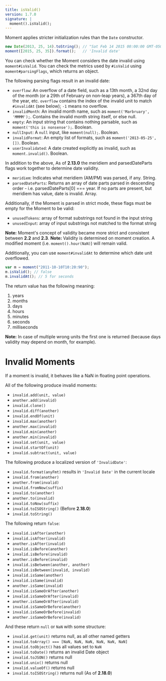 ```yaml
---
title: isValid()
version: 1.7.0
signature: |
  moment().isValid();
---
```



Moment applies stricter initialization rules than the `Date` constructor.

```js
new Date(2013, 25, 14).toString(); // "Sat Feb 14 2015 00:00:00 GMT-0500 (EST)"
moment([2015, 25, 35]).format();   // 'Invalid date'
```

You can check whether the Moment considers the date invalid using `moment#isValid`. You can check the metrics used by `#isValid` using `moment#parsingFlags`, which returns an object.

The following parsing flags result in an invalid date:

 * `overflow`: An overflow of a date field, such as a 13th month, a 32nd day of the month (or a 29th of February on non-leap years), a 367th day of the year, etc. `overflow` contains the index of the invalid unit to match `#invalidAt` (see below); `-1` means no overflow.
 * `invalidMonth`: An invalid month name, such as ```moment('Marbruary', 'MMMM');```. Contains the invalid month string itself, or else null.
 * `empty`: An input string that contains nothing parsable, such as `moment('this is nonsense');`. Boolean.
 * `nullInput`: A `null` input, like `moment(null);`. Boolean.
 * `invalidFormat`: An empty list of formats, such as `moment('2013-05-25', [])`. Boolean.
 * `userInvalidated`: A date created explicitly as invalid, such as `moment.invalid()`. Boolean.

 In addition to the above, As of **2.13.0** the meridiem and parsedDateParts flags work together to determine date validity.
 * `meridiem`: Indicates what meridiem (AM/PM) was parsed, if any. String.
 * `parsedDateParts`: Returns an array of date parts parsed in descending order - i.e. parsedDateParts[0] === year. If no parts are present, but meridiem has value, date is invalid. Array.

Additionally, if the Moment is parsed in strict mode, these flags must be empty for the Moment to be valid:

 * `unusedTokens`: array of format substrings not found in the input string
 * `unusedInput`: array of input substrings not matched to the format string

**Note:** Moment's concept of validity became more strict and consistent between **2.2** and **2.3**.
**Note:** Validity is determined on moment creation. A modified moment (i.e. `moment().hour(NaN)`) will remain valid.

Additionally, you can use `moment#invalidAt` to determine which date unit overflowed.

```javascript
var m = moment("2011-10-10T10:20:90");
m.isValid(); // false
m.invalidAt(); // 5 for seconds
```

The return value has the following meaning:

<ol>
  <li>years</li>
  <li>months</li>
  <li>days</li>
  <li>hours</li>
  <li>minutes</li>
  <li>seconds</li>
  <li>milliseconds</li>
</ol>

**Note:** In case of multiple wrong units the first one is returned (because
days validity may depend on month, for example).

Invalid Moments
===============

If a moment is invalid, it behaves like a NaN in floating point operations.

All of the following produce invalid moments:
* `invalid.add(unit, value)`
* `another.add(invalid)`
* `invalid.clone()`
* `invalid.diff(another)`
* `invalid.endOf(unit)`
* `invalid.max(another)`
* `another.max(invalid)`
* `invalid.min(another)`
* `another.min(invalid)`
* `invalid.set(unit, value)`
* `invalid.startOf(unit)`
* `invalid.subtract(unit, value)`

The following produce a localized version of `'InvalidDate'`:
* `invalid.format(anyFmt)` results in `'Invalid Date'` in the current locale
* `invalid.from(another)`
* `another.from(invalid)`
* `invalid.fromNow(suffix)`
* `invalid.to(another)`
* `another.to(invalid)`
* `invalid.toNow(suffix)`
* `invalid.toISOString()` (Before **2.18.0**)
* `invalid.toString()`

The following return `false`:
* `invalid.isAfter(another)`
* `invalid.isAfter(invalid)`
* `another.isAfter(invalid)`
* `invalid.isBefore(another)`
* `invalid.isBefore(invalid)`
* `another.isBefore(invalid)`
* `invalid.isBetween(another, another)`
* `invalid.isBetween(invalid, invalid)`
* `invalid.isSame(another)`
* `invalid.isSame(invalid)`
* `another.isSame(invalid)`
* `invalid.isSameOrAfter(another)`
* `invalid.isSameOrAfter(invalid)`
* `another.isSameOrAfter(invalid)`
* `invalid.isSameOrBefore(another)`
* `invalid.isSameOrBefore(invalid)`
* `another.isSameOrBefore(invalid)`

And these return `null` or `NaN` with some structure:
* `invalid.get(unit)` returns null, as all other named getters
* `invalid.toArray() === [NaN, NaN, NaN, NaN, NaN, NaN]`
* `invalid.toObject()` has all values set to `NaN`
* `invalid.toDate()` returns an invalid Date object
* `invalid.toJSON()` returns null
* `invalid.unix()` returns null
* `invalid.valueOf()` returns null
* `invalid.toISOString()` returns null (As of **2.18.0**)
